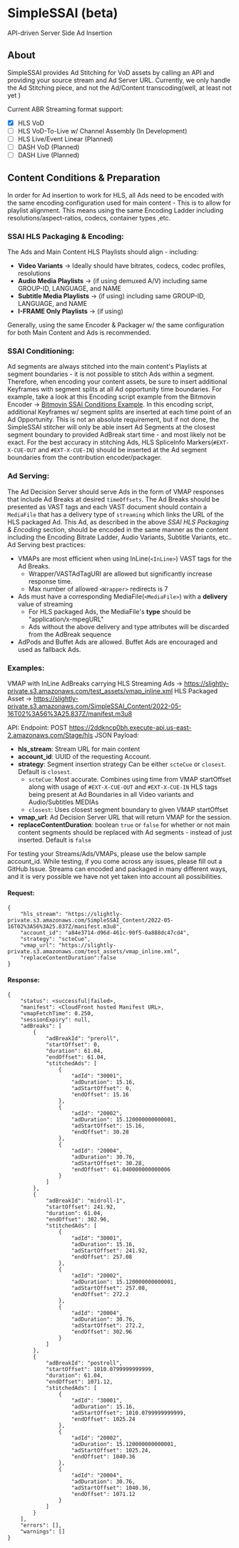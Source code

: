 
# SimpleSSAI (beta)

API-driven Server Side Ad Insertion

## About

SimpleSSAI provides Ad Stitching for VoD assets by calling an API and providing your source stream and Ad Server URL. Currently, we only handle the Ad Stitching piece, and not the Ad/Content transcoding(well, at least not yet )

Current ABR Streaming format support:
 - [x] HLS VoD
 - [ ] HLS VoD-To-Live w/ Channel Assembly (In Development)
 - [ ] HLS Live/Event Linear (Planned)
 - [ ] DASH VoD (Planned)
 - [ ] DASH Live (Planned)

## Content Conditions & Preparation
In order for Ad insertion to work for HLS, all Ads need to be encoded with the same encoding configuration used for main content - This is to allow for playlist alignment. This means using the same Encoding Ladder including resolutions/aspect-ratios, codecs, container types ,etc.

### SSAI HLS Packaging & Encoding:
The Ads and Main Content HLS Playlists should align - including:
 - **Video Variants** -> Ideally should have bitrates, codecs, codec profiles, resolutions
 - **Audio Media Playlists** -> (if using demuxed A/V) including same GROUP-ID, LANGUAGE, and NAME
 - **Subtitle Media Playlists** -> (if using) including same GROUP-ID, LANGUAGE,  and NAME
 - **I-FRAME Only Playlists** -> (if using)
 
Generally, using the same Encoder & Packager w/ the same configuration for both Main Content and Ads is recommended.

### SSAI Conditioning:
Ad segments are always stitched into the main content's Playlists at segment boundaries - it is not possible to stitch Ads within a segment. Therefore, when encoding your content assets, be sure to insert additional Keyframes with segment splits at all Ad opportunity time boundaries. For example, take a look at this Encoding script example from the Bitmovin Encoder -> [Bitmovin SSAI Conditions Example](https://github.com/bitmovin/bitmovin-api-sdk-examples/blob/main/javascript/src/ServerSideAdInsertion.ts). In this encoding script, additional Keyframes w/ segment splits are inserted at each time point of an Ad Opportunity. This is not an absolute requirement, but if not done, the SimpleSSAI stitcher will only be able insert Ad Segments at the closest segment boundary to provided AdBreak start time - and most likely not be exact. For the best accuracy in stitching Ads, HLS SpliceInfo Markers(`#EXT-X-CUE-OUT` and `#EXT-X-CUE-IN`) should be inserted at the Ad segment boundaries from the contribution encoder/packager.

### Ad Serving:
The Ad Decision Server should serve Ads in the form of VMAP responses that include Ad Breaks at desired `timeOffsets`. The Ad Breaks should be presented as VAST tags and each VAST document should contain a `MediaFile` that has a delivery type of `streaming` which links the URL of the HLS packaged Ad. This Ad, as described in the above *SSAI HLS Packaging & Encoding* section, should be encoded in the same manner as the content including the Encoding Bitrate Ladder, Audio Variants, Subtitle Variants, etc..  Ad Serving best practices:
 - VMAPs are most efficient when using InLine(`<InLine>`) VAST tags for the Ad Breaks.
	 - Wrapper/VASTAdTagURI are allowed but significantly increase response time.
	 - Max number of allowed `<Wrapper>` redirects is 7
 - Ads must have a corresponding MediaFile(`<MediaFile>`) with a **delivery** value of streaming
	 - For HLS packaged Ads, the MediaFile's **type** should be "application/x-mpegURL"
	 - Ads without the above delivery and type attributes will be discarded from the AdBreak sequence
 - AdPods and Buffet Ads are allowed. Buffet Ads are encouraged and used as fallback Ads.

### Examples:
VMAP with InLine AdBreaks carrying HLS Streaming Ads -> https://slightly-private.s3.amazonaws.com/test_assets/vmap_inline.xml
HLS Packaged Asset -> https://slightly-private.s3.amazonaws.com/SimpleSSAI_Content/2022-05-16T02%3A56%3A25.837Z/manifest.m3u8

API:
Endpoint: POST https://2ddkncp0bh.execute-api.us-east-2.amazonaws.com/Stage/hls
JSON Payload:
 - **hls_stream**: Stream URL for main content
 - **account_id**: UUID of the requesting Account. 
 - **strategy**: Segment insertion strategy Can be either `scteCue` or `closest`. Default is `closest`.
	 - `scteCue`: Most accurate. Combines using time from VMAP startOffset along with usage of `#EXT-X-CUE-OUT` and `#EXT-X-CUE-IN` HLS tags being present at Ad Boundaries in all Video variants and Audio/Subtitles MEDIAs
	 - `closest`: Uses closest segment boundary to given VMAP startOffset
 - **vmap_url**: Ad Decision Server URL that will return VMAP for the session.
 - **replaceContentDuration**: boolean `true` or `false` for whether or not main content segments should be replaced with Ad segments - instead of just inserted. Default is `false`

For testing your Streams/Ads/VMAPs, please use the below sample account_id. While testing, if you come across any issues, please fill out a GitHub Issue. Streams can encoded and packaged in many different ways, and it is very possible we have not yet taken into account all possibilities.

#### Request:
```
{
	"hls_stream": "https://slightly-private.s3.amazonaws.com/SimpleSSAI_Content/2022-05-16T02%3A56%3A25.837Z/manifest.m3u8",
	"account_id": "a84e3714-d96d-461c-90f5-0a888dc47cd4",
	"strategy": "scteCue",
	"vmap_url": "https://slightly-private.s3.amazonaws.com/test_assets/vmap_inline.xml",
	"replaceContentDuration":false
}
```
#### Response:
```
{
	"status": <successful|failed>,
	"manifest": <CloudFront hosted Manifest URL>,
	"vmapFetchTime": 0.250,
	"sessionExpiry": null,
	"adBreaks": [
        {
            "adBreakId": "preroll",
            "startOffset": 0,
            "duration": 61.04,
            "endOffset": 61.04,
            "stitchedAds": [
                {
                    "adId": "30001",
                    "adDuration": 15.16,
                    "adStartOffset": 0,
                    "endOffset": 15.16
                },
                {
                    "adId": "20002",
                    "adDuration": 15.120000000000001,
                    "adStartOffset": 15.16,
                    "endOffset": 30.28
                },
                {
                    "adId": "20004",
                    "adDuration": 30.76,
                    "adStartOffset": 30.28,
                    "endOffset": 61.040000000000006
                }
            ]
        },
        {
            "adBreakId": "midroll-1",
            "startOffset": 241.92,
            "duration": 61.04,
            "endOffset": 302.96,
            "stitchedAds": [
                {
                    "adId": "30001",
                    "adDuration": 15.16,
                    "adStartOffset": 241.92,
                    "endOffset": 257.08
                },
                {
                    "adId": "20002",
                    "adDuration": 15.120000000000001,
                    "adStartOffset": 257.08,
                    "endOffset": 272.2
                },
                {
                    "adId": "20004",
                    "adDuration": 30.76,
                    "adStartOffset": 272.2,
                    "endOffset": 302.96
                }
            ]
        },
        {
            "adBreakId": "postroll",
            "startOffset": 1010.0799999999999,
            "duration": 61.04,
            "endOffset": 1071.12,
            "stitchedAds": [
                {
                    "adId": "30001",
                    "adDuration": 15.16,
                    "adStartOffset": 1010.0799999999999,
                    "endOffset": 1025.24
                },
                {
                    "adId": "20002",
                    "adDuration": 15.120000000000001,
                    "adStartOffset": 1025.24,
                    "endOffset": 1040.36
                },
                {
                    "adId": "20004",
                    "adDuration": 30.76,
                    "adStartOffset": 1040.36,
                    "endOffset": 1071.12
                }
            ]
        }
    ],
	"errors": [],
	"warnings": []
}
```
